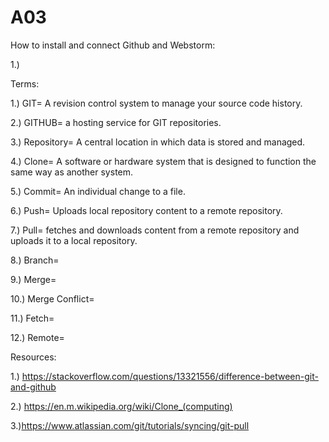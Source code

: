 # A03
How to install and connect Github and Webstorm:

1.) 



Terms:

1.) GIT= A revision control system to manage your source code history.

2.) GITHUB= a hosting service for GIT repositories.

3.) Repository= A central location in which data is stored and managed. 

4.) Clone= A software or hardware system that is designed to function the same way as another system. 

5.) Commit= An individual change to a file. 

6.) Push= Uploads local repository content to a remote repository. 

7.) Pull= fetches and downloads content from a remote repository and uploads it to a local repository.

8.) Branch=

9.) Merge=

10.) Merge Conflict=

11.) Fetch=

12.) Remote=




Resources:

1.) https://stackoverflow.com/questions/13321556/difference-between-git-and-github

2.) https://en.m.wikipedia.org/wiki/Clone_(computing)

3.)https://www.atlassian.com/git/tutorials/syncing/git-pull
